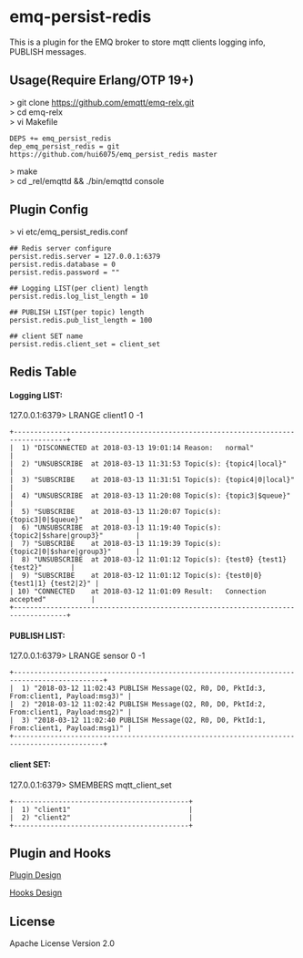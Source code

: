emq-persist-redis
===================

This is a plugin for the EMQ broker to store mqtt clients logging info, PUBLISH messages.

Usage(Require Erlang/OTP 19+)
-------------
\> git clone https://github.com/emqtt/emq-relx.git </br>
\> cd emq-relx </br>
\> vi Makefile </br>
```
DEPS += emq_persist_redis
dep_emq_persist_redis = git https://github.com/hui6075/emq_persist_redis master
```
\> make </br>
\> cd _rel/emqttd && ./bin/emqttd console </br>

Plugin Config
-------------

\> vi etc/emq_persist_redis.conf </br>
```
## Redis server configure
persist.redis.server = 127.0.0.1:6379
persist.redis.database = 0
persist.redis.password = ""

## Logging LIST(per client) length
persist.redis.log_list_length = 10

## PUBLISH LIST(per topic) length
persist.redis.pub_list_length = 100

## client SET name
persist.redis.client_set = client_set
```
Redis Table
------------
#### Logging LIST:
127.0.0.1:6379> LRANGE client1 0 -1
```
+-----------------------------------------------------------------------------------+
|  1) "DISCONNECTED at 2018-03-13 19:01:14 Reason:   normal"                        |
|  2) "UNSUBSCRIBE  at 2018-03-13 11:31:53 Topic(s): {topic4|local}"                |
|  3) "SUBSCRIBE    at 2018-03-13 11:31:51 Topic(s): {topic4|0|local}"              |
|  4) "UNSUBSCRIBE  at 2018-03-13 11:20:08 Topic(s): {topic3|$queue}"               |
|  5) "SUBSCRIBE    at 2018-03-13 11:20:07 Topic(s): {topic3|0|$queue}"             |
|  6) "UNSUBSCRIBE  at 2018-03-13 11:19:40 Topic(s): {topic2|$share|group3}"        |
|  7) "SUBSCRIBE    at 2018-03-13 11:19:39 Topic(s): {topic2|0|$share|group3}"      |
|  8) "UNSUBSCRIBE  at 2018-03-12 11:01:12 Topic(s): {test0} {test1} {test2}"       |
|  9) "SUBSCRIBE    at 2018-03-12 11:01:12 Topic(s): {test0|0} {test1|1} {test2|2}" |
| 10) "CONNECTED    at 2018-03-12 11:01:09 Result:   Connection accepted"           |
+-----------------------------------------------------------------------------------+
```
#### PUBLISH LIST:
127.0.0.1:6379> LRANGE sensor 0 -1
```
+--------------------------------------------------------------------------------------------+
|  1) "2018-03-12 11:02:43 PUBLISH Message(Q2, R0, D0, PktId:3, From:client1, Payload:msg3)" |
|  2) "2018-03-12 11:02:42 PUBLISH Message(Q2, R0, D0, PktId:2, From:client1, Payload:msg2)" |
|  3) "2018-03-12 11:02:40 PUBLISH Message(Q2, R0, D0, PktId:1, From:client1, Payload:msg1)" |
+--------------------------------------------------------------------------------------------+
```
#### client SET:
127.0.0.1:6379> SMEMBERS mqtt_client_set
```
+-------------------------------------------+
|  1) "client1"                             |
|  2) "client2"                             |
+-------------------------------------------+
```

Plugin and Hooks
-----------------

[Plugin Design](http://docs.emqtt.com/en/latest/design.html#plugin-design)

[Hooks Design](http://docs.emqtt.com/en/latest/design.html#hooks-design)

License
-------

Apache License Version 2.0
